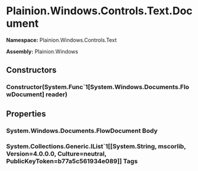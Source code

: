 
# Plainion.Windows.Controls.Text.Document

**Namespace:** Plainion.Windows.Controls.Text

**Assembly:** Plainion.Windows


## Constructors

### Constructor(System.Func`1[System.Windows.Documents.FlowDocument] reader)


## Properties

### System.Windows.Documents.FlowDocument Body

### System.Collections.Generic.IList`1[[System.String, mscorlib, Version=4.0.0.0, Culture=neutral, PublicKeyToken=b77a5c561934e089]] Tags
